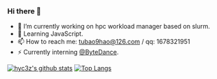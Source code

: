 ### Hi there 👋

- 🔭 I’m currently working on hpc workload manager based on slurm.
- 👯 Learning JavaScript.
- 📫 How to reach me: tubao9hao@126.com / qq: 1678321951
- ⚡ Currently interning [@ByteDance](https://github.com/bytedance).

[![hyc3z's github stats](https://github-readme-stats.vercel.app/api?username=hyc3z&show_icons=true&count_private=true)](https://github.com/anuraghazra/github-readme-stats)
[![Top Langs](https://github-readme-stats.vercel.app/api/top-langs/?username=hyc3z)](https://github.com/anuraghazra/github-readme-stats)
